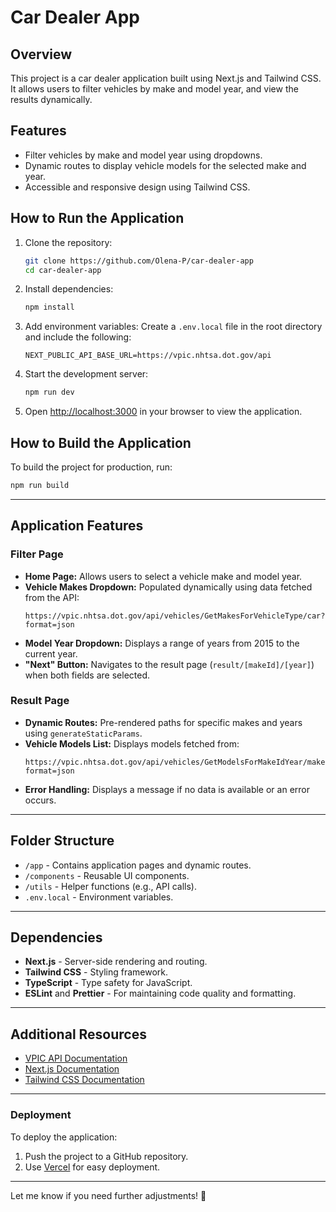 # Car Dealer App

## Overview

This project is a car dealer application built using Next.js and Tailwind CSS. It allows users to filter vehicles by make and model year, and view the results dynamically.

## Features

- Filter vehicles by make and model year using dropdowns.
- Dynamic routes to display vehicle models for the selected make and year.
- Accessible and responsive design using Tailwind CSS.

## How to Run the Application

1. Clone the repository:

   ```bash
   git clone https://github.com/Olena-P/car-dealer-app
   cd car-dealer-app
   ```

2. Install dependencies:

   ```bash
   npm install
   ```

3. Add environment variables:
   Create a `.env.local` file in the root directory and include the following:

   ```
   NEXT_PUBLIC_API_BASE_URL=https://vpic.nhtsa.dot.gov/api
   ```

4. Start the development server:

   ```bash
   npm run dev
   ```

5. Open [http://localhost:3000](http://localhost:3000) in your browser to view the application.

## How to Build the Application

To build the project for production, run:

```bash
npm run build
```

---

## Application Features

### Filter Page

- **Home Page:** Allows users to select a vehicle make and model year.
- **Vehicle Makes Dropdown:** Populated dynamically using data fetched from the API:
  ```
  https://vpic.nhtsa.dot.gov/api/vehicles/GetMakesForVehicleType/car?format=json
  ```
- **Model Year Dropdown:** Displays a range of years from 2015 to the current year.
- **"Next" Button:** Navigates to the result page (`result/[makeId]/[year]`) when both fields are selected.

### Result Page

- **Dynamic Routes:** Pre-rendered paths for specific makes and years using `generateStaticParams`.
- **Vehicle Models List:** Displays models fetched from:
  ```
  https://vpic.nhtsa.dot.gov/api/vehicles/GetModelsForMakeIdYear/makeId/{makeId}/modelyear/{year}?format=json
  ```
- **Error Handling:** Displays a message if no data is available or an error occurs.

---

## Folder Structure

- `/app` - Contains application pages and dynamic routes.
- `/components` - Reusable UI components.
- `/utils` - Helper functions (e.g., API calls).
- `.env.local` - Environment variables.

---

## Dependencies

- **Next.js** - Server-side rendering and routing.
- **Tailwind CSS** - Styling framework.
- **TypeScript** - Type safety for JavaScript.
- **ESLint** and **Prettier** - For maintaining code quality and formatting.

---

## Additional Resources

- [VPIC API Documentation](https://vpic.nhtsa.dot.gov/api/?ref=public_apis)
- [Next.js Documentation](https://nextjs.org/docs)
- [Tailwind CSS Documentation](https://tailwindcss.com/docs)

---

### Deployment

To deploy the application:

1. Push the project to a GitHub repository.
2. Use [Vercel](https://vercel.com/) for easy deployment.

---

Let me know if you need further adjustments! 🚀

